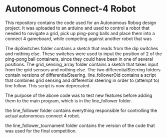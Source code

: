 # Autonomous Connect-4 Robot

This repository contains the code used for an Autonomous Robog design project. It was uploaded to an arduino and used to control a robot that needed to navigate a grid, pick up ping-pong balls and place them into a connect 4 gameboard, while competing against another robot that was 

The dipSwitches folder contains a sketch that reads from the dip switches and nothing else. These switches were used to input the position of 2 of the ping-pong ball containers, since they could have been in one of several positions. 
The grid_sensing_array folder contains a sketch that takes input from the grid sensors and nothing else. 
The two differentialSteering folders contain versions of differentialSteering.
line_followerOld contains a script that combines grid sensing and differential steering in order to (attempt to) line follow. This script is now deprecated. 

The purpose of the above code was to test new features before adding them to the main program, which is in the line_follower folder.

the line_follower folder contains everything responsible for controlling the actual autonomous connect 4 robot.

the line_follower_tournament folder contains the version of the code that was used for the final competition. 
